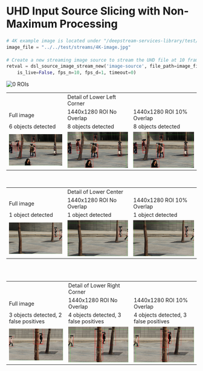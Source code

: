 # UHD Input Source Slicing with Non-Maximum Processing

```Python
# 4K example image is located under "/deepstream-services-library/test/streams"
image_file = "../../test/streams/4K-image.jpg"

# Create a new streaming image source to stream the UHD file at 10 frames/sec
retval = dsl_source_image_stream_new('image-source', file_path=image_file,
    is_live=False, fps_n=10, fps_d=1, timeout=0)
```

<img src="/Images/0roi_3840x2160_full_frame.png" alt="0 ROIs" width="960">

<table>
  <th>
    <td>Detail of Lower Left Corner</td>
  </th>
  <tr>
    <td>Full image</td>
    <td>1440x1280 ROI No Overlap</td>
    <td>1440x1280 ROI 10% Overlap</td>
  </tr>
  <tr>
    <td>6 objects detected</td>
    <td>8 objects detected</td>
    <td>8 objects detected</td>
  </tr>
  <tr>
    <td><img src="/Images/0roi_3840x2160_full_frame_slice_1.png" alt="0 ROIs Lower Left Corner"></td>
    <td><img src="/Images/3roi_1440x1280_no_overlap_slice_1.png" alt="0 ROIs Lower Center"></td>
    <td><img src="/Images/3roi_1440x1280_no_overlap_slice_1.png" alt="0 ROIs Lower Right Corner"></td>
  </tr>
</table>

</br>
<table>
  <th>
    <td>Detail of Lower Center</td>
  </th>
  <tr>
    <td>Full image</td>
    <td>1440x1280 ROI No Overlap</td>
    <td>1440x1280 ROI 10% Overlap</td>
  </tr>
  <tr>
    <td>1 object detected</td>
    <td>1 object detected</td>
    <td>1 object detected</td>
  </tr>
  <tr>
    <td><img src="/Images/0roi_3840x2160_full_frame_slice_2.png" alt="0 ROIs Lower Left Corner"></td>
    <td><img src="/Images/3roi_1440x1280_no_overlap_slice_2.png" alt="0 ROIs Lower Center"></td>
    <td><img src="/Images/3roi_1440x1280_no_overlap_slice_2.png" alt="0 ROIs Lower Right Corner"></td>
  </tr>
</table>

</br>
<table>
<table>
  <th>
    <td>Detail of Lower Right Corner</td>
  </th>
  <tr>
    <td>Full image</td>
    <td>1440x1280 ROI No Overlap</td>
    <td>1440x1280 ROI 10% Overlap</td>
  </tr>
  <tr>
    <td>3 objects detected, 2 false positives</td>
    <td>4 objects detected, 3 false positives</td>
    <td>4 objects detected, 3 false positives</td>
  </tr>
  <tr>
    <td><img src="/Images/0roi_3840x2160_full_frame_slice_3.png" alt="0 ROIs Lower Left Corner"></td>
    <td><img src="/Images/3roi_1440x1280_no_overlap_slice_3.png" alt="0 ROIs Lower Center"></td>
    <td><img src="/Images/3roi_1440x1280_no_overlap_slice_3.png" alt="0 ROIs Lower Right Corner"></td>
  </tr>
</table>

